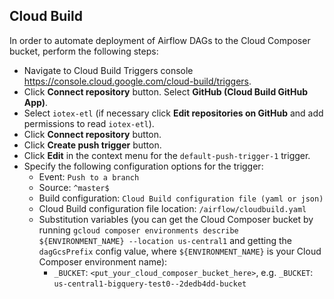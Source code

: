 ## Cloud Build

In order to automate deployment of Airflow DAGs to the Cloud Composer bucket, perform the following steps:

- Navigate to Cloud Build Triggers console https://console.cloud.google.com/cloud-build/triggers.
- Click **Connect repository** button. Select **GitHub (Cloud Build GitHub App)**.
- Select `iotex-etl` (if necessary click **Edit repositories on GitHub** and add permissions to read `iotex-etl`).
- Click **Connect repository** button.
- Click **Create push trigger** button.
- Click **Edit** in the context menu for the `default-push-trigger-1` trigger.
- Specify the following configuration options for the trigger:
    - Event: `Push to a branch`
    - Source: `^master$`
    - Build configuration: `Cloud Build configuration file (yaml or json)`
    - Cloud Build configuration file location: `/airflow/cloudbuild.yaml`
    - Substitution variables (you can get the Cloud Composer bucket by running 
      `gcloud composer environments describe ${ENVIRONMENT_NAME} --location us-central1` and getting 
      the `dagGcsPrefix` config value, 
      where `${ENVIRONMENT_NAME}` is your Cloud Composer environment name):
        - `_BUCKET`: `<put_your_cloud_composer_bucket_here>`, e.g. `_BUCKET`: `us-central1-bigquery-test0--2dedb4dd-bucket`